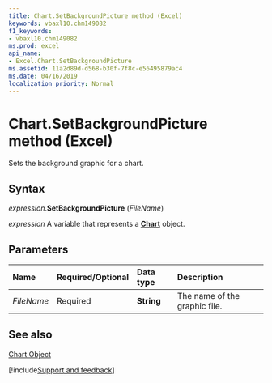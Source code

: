 ```yaml
---
title: Chart.SetBackgroundPicture method (Excel)
keywords: vbaxl10.chm149082
f1_keywords:
- vbaxl10.chm149082
ms.prod: excel
api_name:
- Excel.Chart.SetBackgroundPicture
ms.assetid: 11a2d89d-d568-b30f-7f8c-e56495879ac4
ms.date: 04/16/2019
localization_priority: Normal
---
```



# Chart.SetBackgroundPicture method (Excel)

Sets the background graphic for a chart.


## Syntax

_expression_.**SetBackgroundPicture** (_FileName_)

_expression_ A variable that represents a **[Chart](Excel.Chart(object).md)** object.


## Parameters



|Name|Required/Optional|Data type|Description|
|:-----|:-----|:-----|:-----|
| _FileName_|Required| **String**|The name of the graphic file.|

## See also


[Chart Object](Excel.Chart(object).md)

[!include[Support and feedback](~/includes/feedback-boilerplate.md)]